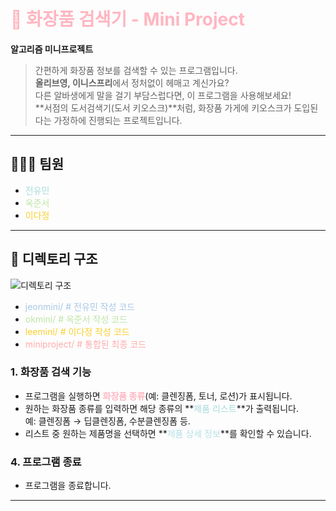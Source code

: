 # <span style="color:#FFB6C1;">💄 화장품 검색기 - Mini Project</span>

**알고리즘 미니프로젝트**  
> 간편하게 화장품 정보를 검색할 수 있는 프로그램입니다.  
> **올리브영, 이니스프리**에서 정처없이 헤매고 계신가요?  
> 다른 알바생에게 말을 걸기 부담스럽다면, 이 프로그램을 사용해보세요!  
> **서점의 도서검색기(도서 키오스크)**처럼, 화장품 가게에 키오스크가 도입된다는 가정하에 진행되는 프로젝트입니다.

---

## 🧑‍🤝‍🧑 팀원

<ul>
  <li><span style="color:#A8DADC;">전유민</span></li>
  <li><span style="color:#BEE6A7;">옥준서</span></li>
  <li><span style="color:#FAD02E;">이다정</span></li>
</ul>

---

## 📂 디렉토리 구조

![디렉토리 구조]([./directory.png](https://github.com/user-attachments/assets/3c7e0949-60ba-4236-a710-3038a05c9ff0))

<ul>
  <li><span style="color:#A7C7E7;">jeonmini/ # 전유민 작성 코드</span></li>
    <li><span style="color:#BEE6A7;">okmini/ # 옥준서 작성 코드</span></li>
  <li><span style="color:#FAD02E;">leemini/ # 이다정 작성 코드</span></li>
  <li><span style="color:#FFABAB;">miniproject/ # 통합된 최종 코드</span></li>
</ul>

### 1. 화장품 검색 기능
- 프로그램을 실행하면 **<span style="color:#FFB6C1;">화장품 종류</span>**(예: 클렌징폼, 토너, 로션)가 표시됩니다.
- 원하는 화장품 종류를 입력하면 해당 종류의 **<span style="color:#A8DADC;">제품 리스트</span>**가 출력됩니다.  
  예: 클렌징폼 → 딥클렌징폼, 수분클렌징폼 등.
- 리스트 중 원하는 제품명을 선택하면 **<span style="color:#B6E0E6;">제품 상세 정보</span>**를 확인할 수 있습니다.

### 4. 프로그램 종료
- 프로그램을 종료합니다.

---
